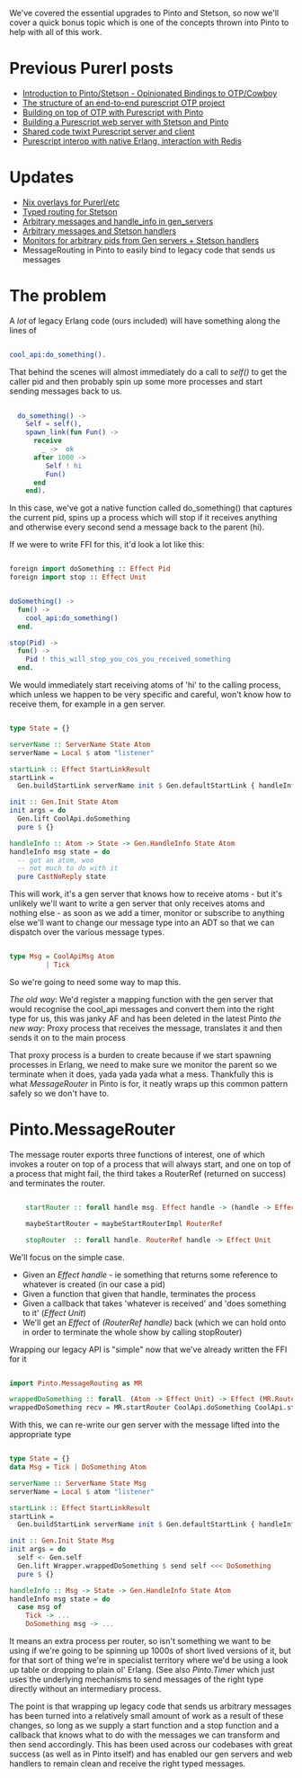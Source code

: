 We've covered the essential upgrades to Pinto and Stetson, so now we'll cover a quick bonus topic which is one of the concepts thrown into Pinto to help with all of this work.

# Previous Purerl posts

- [Introduction to Pinto/Stetson - Opinionated Bindings to OTP/Cowboy](/entries/introducing-pinto-and-stetson---opinionated-purescript-bindings-to-otp-and-cowboy.html)
- [The structure of an end-to-end purescript OTP project](/entries/the-structure-of-an-end-to-end-purescript-otp-project.html)
- [Building on top of OTP with Purescript with Pinto](/entries/building-on-top-of-otp-with-purescript-with-pinto.html)
- [Building a Purescript web server with Stetson and Pinto](/entries/building-a-purescript-web-server-with-stetson-and-pinto.html)
- [Shared code twixt Purescript server and client](/entries/shared-code-twixt-purescript-server-and-client.html)
- [Purescript interop with native Erlang, interaction with Redis](/entries/purescript-interop-with-native-erlang---interacting-with-redis.html)

# Updates

- [Nix overlays for Purerl/etc](/entries/updates-to-pinto+stetson---purerl-in-progress.html)
- [Typed routing for Stetson](/entries/purerl-updates---typed-routes-in-stetson.html)
- [Arbitrary messages and handle_info in gen_servers](/entries/purerl-updates---arbitrary-messages-and-handle_info-in-gen-servers.html)
- [Arbitrary messages and Stetson handlers](/entries/purerl-updates---arbitrary-messages-and-stetson-handlers.html)
- [Monitors for arbitrary pids from Gen servers + Stetson handlers](/entries/purerl-updates---monitors-in-stetson-and-pinto.html)
- MessageRouting in Pinto to easily bind to legacy code that sends us messages


# The problem


A *lot* of legacy Erlang code (ours included) will have something along the lines of 

```erlang

cool_api:do_something().

```

That behind the scenes will almost immediately do a call to *self()* to get the caller pid and then probably spin up some more processes and start sending messages back to us.


```erlang
  
  do_something() ->
    Self = self(),
    spawn_link(fun Fun() ->
      receive
        _ ->  ok
      after 1000 ->
         Self ! hi
         Fun()
      end
    end).

```

In this case, we've got a native function called do_something() that captures the current pid, spins up a process which will stop if it receives anything and otherwise every second send a message back to the parent (hi).

If we were to write FFI for this, it'd look a lot like this:


```haskell

foreign import doSomething :: Effect Pid
foreign import stop :: Effect Unit


```

```erlang

doSomething() ->
  fun() ->
    cool_api:do_something()
  end.

stop(Pid) ->
  fun() ->
    Pid ! this_will_stop_you_cos_you_received_something
  end.

```

We would immediately start receiving atoms of 'hi' to the calling process, which unless we happen to be very specific and careful, won't know how to receive them, for example in a gen server.

```haskell

type State = {}

serverName :: ServerName State Atom
serverName = Local $ atom "listener"

startLink :: Effect StartLinkResult
startLink =
  Gen.buildStartLink serverName init $ Gen.defaultStartLink { handleInfo = handleInfo }

init :: Gen.Init State Atom
init args = do
  Gen.lift CoolApi.doSomething
  pure $ {}

handleInfo :: Atom -> State -> Gen.HandleInfo State Atom
handleInfo msg state = do
  -- got an atom, woo
  -- not much to do with it
  pure CastNoReply state

```

This will work, it's a gen server that knows how to receive atoms - but it's unlikely we'll want to write a gen server that only receives atoms and nothing else - as soon as we add a timer, monitor or subscribe to anything else we'll want to change our message type into an ADT so that we can dispatch over the various message types.

```haskell

type Msg = CoolApiMsg Atom
         | Tick

```

So we're going to need some way to map this. 

*The old way*: We'd register a mapping function with the gen server that would recognise the cool_api messages and convert them into the right type for us, this was janky AF and has been deleted in the latest Pinto
*the new way*: Proxy process that receives the message, translates it and then sends it on to the main process

That proxy process is a burden to create because if we start spawning processes in Erlang, we need to make sure we monitor the parent so we terminate when it does, yada yada yada what a mess. Thankfully this is what *MessageRouter* in Pinto is for, it neatly wraps up this common pattern safely so we don't have to.

# Pinto.MessageRouter


The message router exports three functions of interest, one of which invokes a router on top of a process that will always start, and one on top of a process that might fail, the third takes a RouterRef (returned on success) and terminates the router.

```haskell

    startRouter :: forall handle msg. Effect handle -> (handle -> Effect Unit) -> (msg -> Effect Unit) ->  Effect (RouterRef handle)

    maybeStartRouter = maybeStartRouterImpl RouterRef

    stopRouter  :: forall handle. RouterRef handle -> Effect Unit

```

We'll focus on the simple case. 

- Given an *Effect handle* - ie something that returns some reference to whatever is created (in our case a pid)
- Given a function that given that handle, terminates the process
- Given a callback that takes 'whatever is received' and 'does something to it' (*Effect Unit*)
- We'll get an *Effect* of *(RouterRef handle)* back (which we can hold onto in order to terminate the whole show by calling stopRouter)


Wrapping our legacy API is "simple" now that we've already written the FFI for it

```haskell

import Pinto.MessageRouting as MR

wrappedDoSomething :: forall. (Atom -> Effect Unit) -> Effect (MR.RouterRef Pid)
wrappedDoSomething recv = MR.startRouter CoolApi.doSomething CoolApi.stop recv


```

With this, we can re-write our gen server with the message lifted into the appropriate type

```haskell

type State = {}
data Msg = Tick | DoSomething Atom

serverName :: ServerName State Msg
serverName = Local $ atom "listener"

startLink :: Effect StartLinkResult
startLink =
  Gen.buildStartLink serverName init $ Gen.defaultStartLink { handleInfo = handleInfo }

init :: Gen.Init State Msg
init args = do
  self <- Gen.self
  Gen.lift Wrapper.wrappedDoSomething $ send self <<< DoSomething
  pure $ {}

handleInfo :: Msg -> State -> Gen.HandleInfo State Atom
handleInfo msg state = do
  case msg of
    Tick -> ...
    DoSomething msg -> ...

```

It means an extra process per router, so isn't something we want to be using if we're going to be spinning up 1000s of short lived versions of it, but for that sort of thing we're in specialist territory where we'd be using a look up table or dropping to plain ol' Erlang. (See also *Pinto.Timer* which just uses the underlying mechanisms to send messages of the right type directly without an intermediary process.

The point is that wrapping up legacy code that sends us arbitrary messages has been turned into a relatively small amount of work as a result of these changes, so long as we supply a start function and a stop function and a callback that knows what to do with the messages we can transform and then send accordingly. This has been used across our codebases with great success (as well as in Pinto itself) and has enabled our gen servers and web handlers to remain clean and receive the right typed messages.









